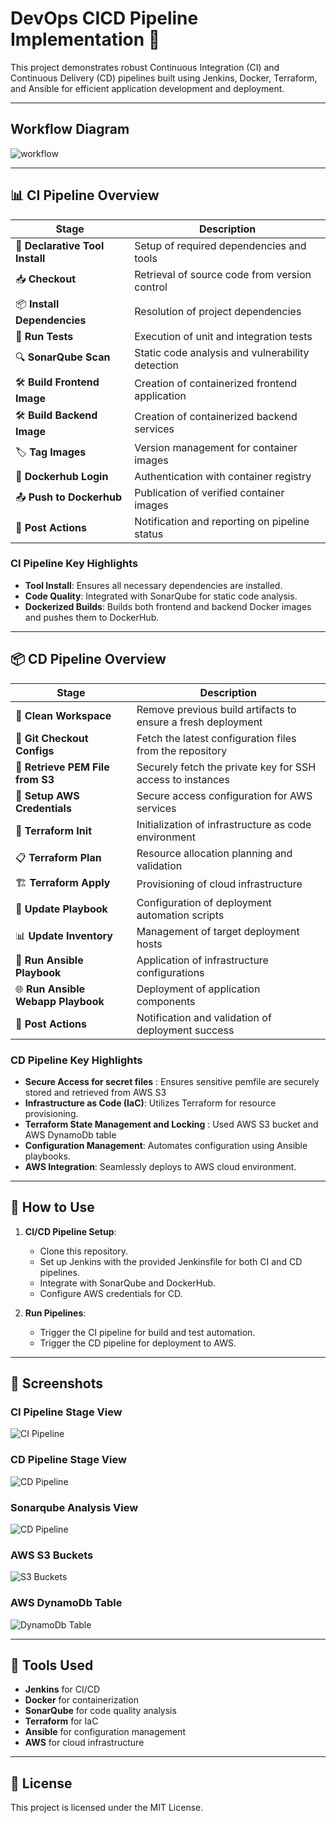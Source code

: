 # DevOps CICD Pipeline Implementation 🚀

This project demonstrates robust Continuous Integration (CI) and Continuous Delivery (CD) pipelines built using Jenkins, Docker, Terraform, and Ansible for efficient application development and deployment.

---

## Workflow Diagram

![workflow](https://raw.githubusercontent.com/Chanidu26/DevOps-Project/refs/heads/main/figures/workflow.png)

---

## 📊 CI Pipeline Overview

| Stage | Description |
|-------|-------------|
| 🔧 **Declarative Tool Install** | Setup of required dependencies and tools |
| 📥 **Checkout** | Retrieval of source code from version control |
| 📦 **Install Dependencies** | Resolution of project dependencies |
| 🧪 **Run Tests** | Execution of unit and integration tests |
| 🔍 **SonarQube Scan** | Static code analysis and vulnerability detection |
| 🛠️ **Build Frontend Image** | Creation of containerized frontend application |
| 🛠️ **Build Backend Image** | Creation of containerized backend services |
| 🏷️ **Tag Images** | Version management for container images |
| 🔑 **Dockerhub Login** | Authentication with container registry |
| 📤 **Push to Dockerhub** | Publication of verified container images |
| 📢 **Post Actions** | Notification and reporting on pipeline status |

### CI Pipeline Key Highlights
- **Tool Install**: Ensures all necessary dependencies are installed.
- **Code Quality**: Integrated with SonarQube for static code analysis.
- **Dockerized Builds**: Builds both frontend and backend Docker images and pushes them to DockerHub.

---

## 📦 CD Pipeline Overview

| Stage | Description |
|-------|-------------|
| 🧹 **Clean Workspace** | Remove previous build artifacts to ensure a fresh deployment |
| 🔄 **Git Checkout Configs** | Fetch the latest configuration files from the repository |
| 🔑 **Retrieve PEM File from S3** | Securely fetch the private key for SSH access to instances |
| 🔐 **Setup AWS Credentials** | Secure access configuration for AWS services |
| 🌱 **Terraform Init** | Initialization of infrastructure as code environment |
| 📋 **Terraform Plan** | Resource allocation planning and validation |
| 🏗️ **Terraform Apply** | Provisioning of cloud infrastructure |
| 📝 **Update Playbook** | Configuration of deployment automation scripts |
| 📊 **Update Inventory** | Management of target deployment hosts |
| 🚀 **Run Ansible Playbook** | Application of infrastructure configurations |
| 🌐 **Run Ansible Webapp Playbook** | Deployment of application components |
| 📢 **Post Actions** | Notification and validation of deployment success |

### CD Pipeline Key Highlights
- **Secure Access for secret files** : Ensures sensitive pemfile are securely stored and retrieved from AWS S3
- **Infrastructure as Code (IaC)**: Utilizes Terraform for resource provisioning.
- **Terraform State Management and Locking** : Used AWS S3 bucket and AWS DynamoDb table
- **Configuration Management**: Automates configuration using Ansible playbooks.
- **AWS Integration**: Seamlessly deploys to AWS cloud environment.

---

## 🚀 How to Use

1. **CI/CD Pipeline Setup**:
   - Clone this repository.
   - Set up Jenkins with the provided Jenkinsfile for both CI and CD pipelines.
   - Integrate with SonarQube and DockerHub.
   - Configure AWS credentials for CD.

2. **Run Pipelines**:
   - Trigger the CI pipeline for build and test automation.
   - Trigger the CD pipeline for deployment to AWS.

---

## 📸 Screenshots

### CI Pipeline Stage View
![CI Pipeline](https://raw.githubusercontent.com/Chanidu26/DevOps-Project/refs/heads/main/figures/CI.png)

### CD Pipeline Stage View
![CD Pipeline](https://raw.githubusercontent.com/Chanidu26/DevOps-Project/refs/heads/main/figures/CD.png)

### Sonarqube Analysis View
![CD Pipeline](https://raw.githubusercontent.com/Chanidu26/DevOps-Project/refs/heads/main/figures/CodeQuality.png)

### AWS S3 Buckets
![S3 Buckets](https://raw.githubusercontent.com/Chanidu26/DevOps-Project/refs/heads/main/figures/S3-Buckets.png)

### AWS DynamoDb Table
![DynamoDb Table](https://raw.githubusercontent.com/Chanidu26/DevOps-Project/refs/heads/main/figures/DynamoDb-Table.png)

---

## 🤖 Tools Used
- **Jenkins** for CI/CD
- **Docker** for containerization
- **SonarQube** for code quality analysis
- **Terraform** for IaC
- **Ansible** for configuration management
- **AWS** for cloud infrastructure

---

## 📝 License
This project is licensed under the MIT License.
